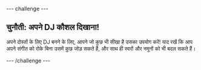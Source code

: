 \--- challenge \---

## चुनौती: अपने DJ कौशल दिखाना!

अपने दोस्तों के लिए DJ बनने के लिए, आपने जो कुछ भी सीखा है उसका उपयोग करें! याद रखें कि आप अपने संगीत को रोके बिना उसमें कुछ जोड़ सकते हैं, और साथ ही स्वरों और नमूनों को भी बदल सकते हैं।

\--- /challenge \---